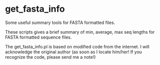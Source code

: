get_fasta_info
==============

Some useful summary tools for FASTA formatted files.

These scripts gives a brief summary of min, average, max seq lengths for FASTA formatted sequence files.

The get_fasta_info.pl is based on modified code from the internet. I will acknowledge the original author (as soon as I locate him/her! If you recognize the code, please send me a note!)


